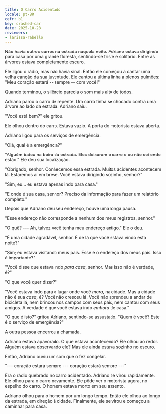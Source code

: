 ```yaml
---
title: O Carro Acidentado
locale: pt-BR
cefr: b1
key: crashed-car
date: 2025-10-28
reviewers:
- larissa-rabello
---
```


Não havia outros carros na estrada naquela noite. Adriano estava dirigindo para casa por uma grande floresta, sentindo-se triste e solitário. Entre as árvores estava completamente escuro.

Ele ligou o rádio, mas não havia sinal. Então ele começou a cantar uma velha canção da sua juventude. Ele cantou a última linha a plenos pulmões: "Meu coração estará -- sempre -- com você!"

Quando terminou, o silêncio parecia o som mais alto de todos.

Adriano parou o carro de repente. Um carro tinha se chocado contra uma árvore ao lado da estrada. Adriano saiu.

"Você está bem?" ele gritou.

Ele olhou dentro do carro. Estava vazio. A porta do motorista estava aberta.

Adriano ligou para os serviços de emergência.

"Olá, qual é a emergência?"

"Alguém bateu na beira da estrada. Eles deixaram o carro e eu não sei onde estão." Ele deu sua localização.

"Obrigado, senhor. Conhecemos essa estrada. Muitos acidentes acontecem lá. Estaremos aí em breve. Você estava dirigindo sozinho, senhor?"

"Sim, eu... eu estava apenas indo para casa."

"E onde é sua casa, senhor? Preciso da informação para fazer um relatório completo."

Depois que Adriano deu seu endereço, houve uma longa pausa.

"Esse endereço não corresponde a nenhum dos meus registros, senhor."

"O quê? --- Ah, talvez você tenha meu endereço antigo." Ele o deu.

"É uma cidade agradável, senhor. É de lá que você estava vindo esta noite?"

"Sim; eu estava visitando meus pais. Esse é o endereço dos meus pais. Isso é importante?"

"Você disse que estava indo *para casa*, senhor. Mas isso não é verdade, é?"

"O que você quer dizer?"

"Você estava indo para o lugar onde você *mora*, na cidade. Mas a cidade não é sua *casa*, é? Você não cresceu lá. Você não aprendeu a andar de bicicleta lá, nem brincou nos campos com seus pais, nem cantou com seus amigos. A verdade é que você estava indo *embora* de casa."

"O que é isto?" gritou Adriano, sentindo-se assustado. "Quem é você? Este é o serviço de emergência?"

A outra pessoa encerrou a chamada.

Adriano estava apavorado. O que estava acontecendo? Ele olhou ao redor. Alguém estava observando ele? Mas ele ainda estava sozinho no escuro.

Então, Adriano ouviu um som que o fez congelar.

“--- coração estará sempre --- coração estará sempre ---”

Era o rádio quebrado no carro acidentado. Adriano se virou rapidamente. Ele olhou para o carro novamente. Ele pôde ver o motorista agora, no espelho do carro. O homem estava morto em seu assento.

Adriano olhou para o homem por um longo tempo. Então ele olhou ao longo da estrada, em direção à cidade. Finalmente, ele se virou e começou a caminhar para casa.